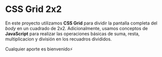 # CSS Grid 2x2 

En este proyecto utilizamos **CSS Grid** para dividir la pantalla completa del *body* en un cuadrado de 2x2. Adicionalmente, usamos conceptos de **JavaScript** para realizar las operaciones básicas de suma, resta, multiplicacion y división en los recuadros divididos.

Cualquier aporte es bienvenido⚡
